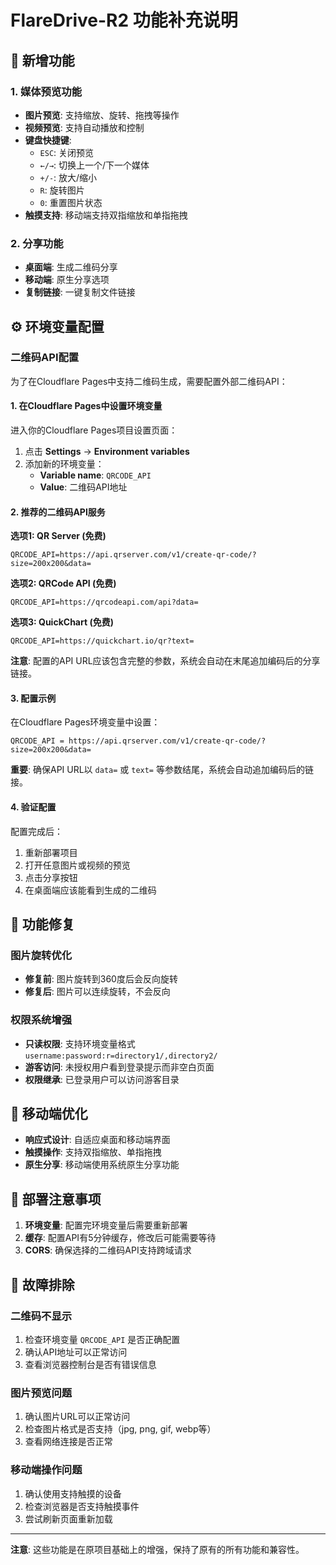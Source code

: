 # FlareDrive-R2 功能补充说明

## 🎯 新增功能

### 1. 媒体预览功能
- **图片预览**: 支持缩放、旋转、拖拽等操作
- **视频预览**: 支持自动播放和控制
- **键盘快捷键**: 
  - `ESC`: 关闭预览
  - `←/→`: 切换上一个/下一个媒体
  - `+/-`: 放大/缩小
  - `R`: 旋转图片
  - `0`: 重置图片状态
- **触摸支持**: 移动端支持双指缩放和单指拖拽

### 2. 分享功能
- **桌面端**: 生成二维码分享
- **移动端**: 原生分享选项
- **复制链接**: 一键复制文件链接

## ⚙️ 环境变量配置

### 二维码API配置

为了在Cloudflare Pages中支持二维码生成，需要配置外部二维码API：

#### 1. 在Cloudflare Pages中设置环境变量

进入你的Cloudflare Pages项目设置页面：

1. 点击 **Settings** → **Environment variables**
2. 添加新的环境变量：
   - **Variable name**: `QRCODE_API`
   - **Value**: 二维码API地址

#### 2. 推荐的二维码API服务

**选项1: QR Server (免费)**
```
QRCODE_API=https://api.qrserver.com/v1/create-qr-code/?size=200x200&data=
```

**选项2: QRCode API (免费)**
```
QRCODE_API=https://qrcodeapi.com/api?data=
```

**选项3: QuickChart (免费)**
```
QRCODE_API=https://quickchart.io/qr?text=
```

**注意**: 配置的API URL应该包含完整的参数，系统会自动在末尾追加编码后的分享链接。

#### 3. 配置示例

在Cloudflare Pages环境变量中设置：
```
QRCODE_API = https://api.qrserver.com/v1/create-qr-code/?size=200x200&data=
```

**重要**: 确保API URL以 `data=` 或 `text=` 等参数结尾，系统会自动追加编码后的链接。

#### 4. 验证配置

配置完成后：
1. 重新部署项目
2. 打开任意图片或视频的预览
3. 点击分享按钮
4. 在桌面端应该能看到生成的二维码

## 🔧 功能修复

### 图片旋转优化

- **修复前**: 图片旋转到360度后会反向旋转
- **修复后**: 图片可以连续旋转，不会反向

### 权限系统增强

- **只读权限**: 支持环境变量格式 `username:password:r=directory1/,directory2/`
- **游客访问**: 未授权用户看到登录提示而非空白页面
- **权限继承**: 已登录用户可以访问游客目录

## 📱 移动端优化

- **响应式设计**: 自适应桌面和移动端界面
- **触摸操作**: 支持双指缩放、单指拖拽
- **原生分享**: 移动端使用系统原生分享功能

## 🚀 部署注意事项

1. **环境变量**: 配置完环境变量后需要重新部署
2. **缓存**: 配置API有5分钟缓存，修改后可能需要等待
3. **CORS**: 确保选择的二维码API支持跨域请求

## 🐛 故障排除

### 二维码不显示
1. 检查环境变量 `QRCODE_API` 是否正确配置
2. 确认API地址可以正常访问
3. 查看浏览器控制台是否有错误信息

### 图片预览问题
1. 确认图片URL可以正常访问
2. 检查图片格式是否支持（jpg, png, gif, webp等）
3. 查看网络连接是否正常

### 移动端操作问题
1. 确认使用支持触摸的设备
2. 检查浏览器是否支持触摸事件
3. 尝试刷新页面重新加载

---

**注意**: 这些功能是在原项目基础上的增强，保持了原有的所有功能和兼容性。
